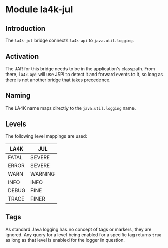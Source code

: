 <!--
    Copyright 2021 William Swartzendruber

    Licensed under the Apache License, Version 2.0 (the "License"); you may not use this file
    except in compliance with the License. You may obtain a copy of the License at

        http://www.apache.org/licenses/LICENSE-2.0

    Unless required by applicable law or agreed to in writing, software distributed under the
    License is distributed on an "AS IS" BASIS, WITHOUT WARRANTIES OR CONDITIONS OF ANY KIND,
    either express or implied. See the License for the specific language governing permissions
    and limitations under the License.

    SPDX-License-Identifier: Apache-2.0
-->

# Module la4k-jul

## Introduction

The `la4k-jul` bridge connects `la4k-api` to `java.util.logging`.

## Activation

The JAR for this bridge needs to be in the application's classpath. From there, `la4k-api` will
use JSPI to detect it and forward events to it, so long as there is not another bridge that
takes precedence.

## Naming

The LA4K name maps directly to the `java.util.logging` name.

## Levels

The following level mappings are used:

| LA4K  | JUL     |
|-------|---------|
| FATAL | SEVERE  |
| ERROR | SEVERE  |
| WARN  | WARNING |
| INFO  | INFO    |
| DEBUG | FINE    |
| TRACE | FINER   |

## Tags

As standard Java logging has no concept of tags or markers, they are ignored. Any query for a
level being enabled for a specific tag returns `true` as long as that level is enabled for the
logger in question.
